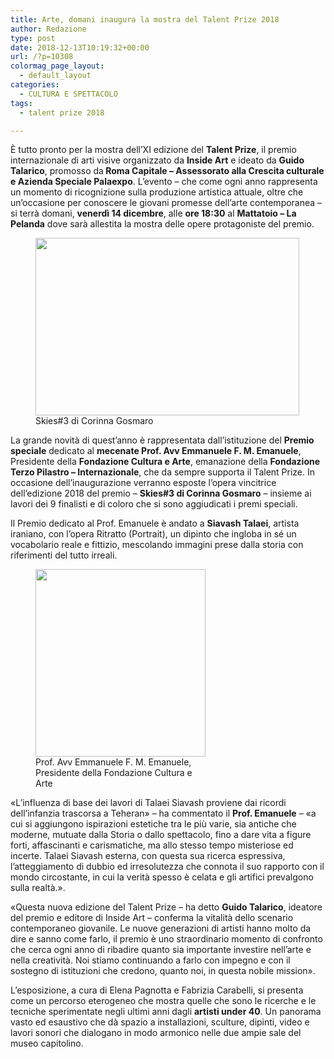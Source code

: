 ```yaml
---
title: Arte, domani inaugura la mostra del Talent Prize 2018
author: Redazione
type: post
date: 2018-12-13T10:19:32+00:00
url: /?p=10308
colormag_page_layout:
  - default_layout
categories:
  - CULTURA E SPETTACOLO
tags:
  - talent prize 2018

---
```

<p class="m_2809360108603510956gmail-MsoNoSpacing">
  È tutto pronto per la mostra dell’XI edizione del <b>Talent Prize</b>, il premio internazionale di arti visive organizzato da <b>Inside Art</b> e ideato da <b>Guido Talarico</b>, promosso da<b> Roma Capitale – Assessorato alla Crescita culturale e Azienda Speciale Palaexpo</b>. L’evento &#8211; che come ogni anno rappresenta un momento di ricognizione sulla produzione artistica attuale, oltre che un’occasione per conoscere le giovani promesse dell’arte contemporanea – si terrà domani, <b>venerdì 14 dicembre</b>, alle <b>ore 18:30</b> al <b>Mattatoio – La Pelanda</b> dove sarà allestita la mostra delle opere protagoniste del premio.
</p>

<figure id="attachment_10309" aria-describedby="caption-attachment-10309" style="width: 422px" class="wp-caption alignleft"><img decoding="async" loading="lazy" class="wp-image-10309" src="https://progressonline.it/wp-content/uploads/2018/12/Corinna-Gosmaro1.jpg" alt="" width="422" height="284" /><figcaption id="caption-attachment-10309" class="wp-caption-text">Skies#3 di Corinna Gosmaro</figcaption></figure>

<p class="m_2809360108603510956m_-9193253610781246706m_8177865104995862716gmail-MsoNoSpacing">
  La grande novità di quest’anno è rappresentata dall’istituzione del <b>Premio speciale</b> dedicato al <b>mecenate Prof. Avv Emmanuele F. M. Emanuele</b>, Presidente della <b>Fondazione Cultura e Arte</b>, emanazione della <b>Fondazione Terzo Pilastro – Internazionale</b>, che da sempre supporta il Talent Prize. In occasione dell’inaugurazione verranno esposte l’opera vincitrice dell’edizione 2018 del premio &#8211; <b>Skies#3 di Corinna Gosmaro</b> &#8211; insieme ai lavori dei 9 finalisti e di coloro che si sono aggiudicati i premi speciali.
</p>

<p class="m_2809360108603510956m_-9193253610781246706m_8177865104995862716gmail-MsoNoSpacing">
  Il Premio dedicato al Prof. Emanuele è andato a <b>Siavash Talaei</b>, artista iraniano, con l’opera Ritratto (Portrait), un dipinto che ingloba in sé un vocabolario reale e fittizio, mescolando immagini prese dalla storia con riferimenti del tutto irreali.
</p>

<figure id="attachment_10302" aria-describedby="caption-attachment-10302" style="width: 272px" class="wp-caption alignright"><img decoding="async" loading="lazy" class="wp-image-10302 size-medium" src="https://progressonline.it/wp-content/uploads/2018/12/export.1.1411301.jpg--272x300.jpg" alt="" width="272" height="300" /><figcaption id="caption-attachment-10302" class="wp-caption-text">Prof. Avv Emmanuele F. M. Emanuele, Presidente della Fondazione Cultura e Arte</figcaption></figure>

<p class="m_2809360108603510956m_-9193253610781246706m_8177865104995862716gmail-MsoNoSpacing">
  «L’influenza di base dei lavori di Talaei Siavash proviene dai ricordi dell’infanzia trascorsa a Teheran» – ha commentato il <b>Prof. Emanuele</b> – «a cui si aggiungono ispirazioni estetiche tra le più varie, sia antiche che moderne, mutuate dalla Storia o dallo spettacolo, fino a dare vita a figure forti, affascinanti e carismatiche, ma allo stesso tempo misteriose ed incerte. Talaei Siavash esterna, con questa sua ricerca espressiva, l’atteggiamento di dubbio ed irresolutezza che connota il suo rapporto con il mondo circostante, in cui la verità spesso è celata e gli artifici prevalgono sulla realtà.».
</p>

<p class="m_2809360108603510956m_-9193253610781246706m_8177865104995862716gmail-MsoNoSpacing">
  «Questa nuova edizione del Talent Prize – ha detto <b>Guido Talarico</b>, ideatore del premio e editore di Inside Art &#8211; conferma la vitalità dello scenario contemporaneo giovanile. Le nuove generazioni di artisti hanno molto da dire e sanno come farlo, il premio è uno straordinario momento di confronto che cerca ogni anno di ribadire quanto sia importante investire nell’arte e nella creatività. Noi stiamo continuando a farlo con impegno e con il sostegno di istituzioni che credono, quanto noi, in questa nobile mission».
</p>

L’esposizione, a cura di Elena Pagnotta e Fabrizia Carabelli, si presenta come un percorso eterogeneo che mostra quelle che sono le ricerche e le tecniche sperimentate negli ultimi anni dagli **artisti under 40**. Un panorama vasto ed esaustivo che dà spazio a installazioni, sculture, dipinti, video e lavori sonori che dialogano in modo armonico nelle due ampie sale del museo capitolino.